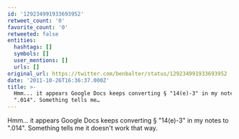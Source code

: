 ```yaml
---
id: '129234991933693952'
retweet_count: '0'
favorite_count: '0'
retweeted: false
entities:
  hashtags: []
  symbols: []
  user_mentions: []
  urls: []
original_url: https://twitter.com/benbalter/status/129234991933693952
date: '2011-10-26T16:36:37.000Z'
title: >-
  Hmm... it appears Google Docs keeps converting § "14(e)-3" in my notes to
  ".014". Something tells me…
---
```


Hmm... it appears Google Docs keeps converting § "14(e)-3" in my notes to ".014". Something tells me it doesn't work that way.